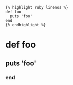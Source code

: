     {% highlight ruby linenos %}
    def foo
      puts 'foo'
    end
    {% endhighlight %}
# def foo
## puts 'foo'
### end
